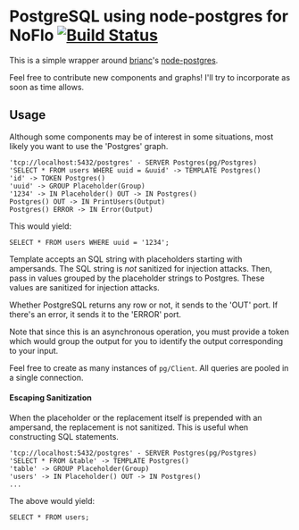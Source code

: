 PostgreSQL using node-postgres for NoFlo [![Build Status](https://secure.travis-ci.org/kenhkan/noflo-pg.png?branch=master)](https://travis-ci.org/kenhkan/noflo-pg)
===============================

This is a simple wrapper around [brianc](https://github.com/brianc/)'s
[node-postgres](https://github.com/brianc/node-postgres).

Feel free to contribute new components and graphs! I'll try to
incorporate as soon as time allows.


Usage
------------------------------

Although some components may be of interest in some situations, most
likely you want to use the 'Postgres' graph.

    'tcp://localhost:5432/postgres' - SERVER Postgres(pg/Postgres)
    'SELECT * FROM users WHERE uuid = &uuid' -> TEMPLATE Postgres()
    'id' -> TOKEN Postgres()
    'uuid' -> GROUP Placeholder(Group)
    '1234' -> IN Placeholder() OUT -> IN Postgres()
    Postgres() OUT -> IN PrintUsers(Output)
    Postgres() ERROR -> IN Error(Output)

This would yield:

    SELECT * FROM users WHERE uuid = '1234';

Template accepts an SQL string with placeholders starting with
ampersands. The SQL string is *not* sanitized for injection attacks.
Then, pass in values grouped by the placeholder strings to Postgres.
These values are sanitized for injection attacks.

Whether PostgreSQL returns any row or not, it sends to the 'OUT' port.
If there's an error, it sends it to the 'ERROR' port.

Note that since this is an asynchronous operation, you must provide a
token which would group the output for you to identify the output
corresponding to your input.

Feel free to create as many instances of `pg/Client`. All queries are
pooled in a single connection.

#### Escaping Sanitization

When the placeholder or the replacement itself is prepended with an
ampersand, the replacement is not sanitized. This is useful when
constructing SQL statements.

    'tcp://localhost:5432/postgres' - SERVER Postgres(pg/Postgres)
    'SELECT * FROM &table' -> TEMPLATE Postgres()
    'table' -> GROUP Placeholder(Group)
    'users' -> IN Placeholder() OUT -> IN Postgres()
    ...

The above would yield:

    SELECT * FROM users;
